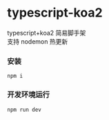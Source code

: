 # typescript-koa2

typescript+koa2 简易脚手架  
支持 nodemon 热更新

### 安装

`npm i`

### 开发环境运行

`npm run dev`
